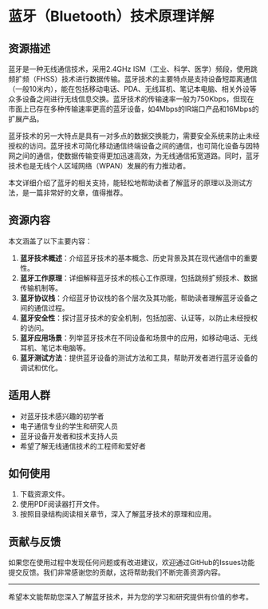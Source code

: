 # 蓝牙（Bluetooth）技术原理详解

## 资源描述

蓝牙是一种无线通信技术，采用2.4GHz ISM（工业、科学、医学）频段，使用跳频扩频（FHSS）技术进行数据传输。蓝牙技术的主要特点是支持设备短距离通信（一般10米内），能在包括移动电话、PDA、无线耳机、笔记本电脑、相关外设等众多设备之间进行无线信息交换。蓝牙技术的传输速率一般为750Kbps，但现在市面上已存在多种传输速率更高的蓝牙设备，如4Mbps的IR端口产品和16Mbps的扩展产品。

蓝牙技术的另一大特点是具有一对多点的数据交换能力，需要安全系统来防止未经授权的访问。蓝牙技术可简化移动通信终端设备之间的通信，也可简化设备与因特网之间的通信，使数据传输变得更加迅速高效，为无线通信拓宽道路。同时，蓝牙技术也是无线个人区域网络（WPAN）发展的有力推动者。

本文详细介绍了蓝牙的相关支持，能轻松地帮助读者了解蓝牙的原理以及测试方法，是一篇非常好的文章，值得推荐。

## 资源内容

本文涵盖了以下主要内容：

1. **蓝牙技术概述**：介绍蓝牙技术的基本概念、历史背景及其在现代通信中的重要性。
2. **蓝牙工作原理**：详细解释蓝牙技术的核心工作原理，包括跳频扩频技术、数据传输机制等。
3. **蓝牙协议栈**：介绍蓝牙协议栈的各个层次及其功能，帮助读者理解蓝牙设备之间的通信过程。
4. **蓝牙安全性**：探讨蓝牙技术的安全机制，包括加密、认证等，以防止未经授权的访问。
5. **蓝牙应用场景**：列举蓝牙技术在不同设备和场景中的应用，如移动电话、无线耳机、笔记本电脑等。
6. **蓝牙测试方法**：提供蓝牙设备的测试方法和工具，帮助开发者进行蓝牙设备的调试和优化。

## 适用人群

- 对蓝牙技术感兴趣的初学者
- 电子通信专业的学生和研究人员
- 蓝牙设备开发者和技术支持人员
- 希望了解无线通信技术的工程师和爱好者

## 如何使用

1. 下载资源文件。
2. 使用PDF阅读器打开文件。
3. 按照目录结构阅读相关章节，深入了解蓝牙技术的原理和应用。

## 贡献与反馈

如果您在使用过程中发现任何问题或有改进建议，欢迎通过GitHub的Issues功能提交反馈。我们非常感谢您的贡献，这将帮助我们不断完善资源内容。

---

希望本文能帮助您深入了解蓝牙技术，并为您的学习和研究提供有价值的参考。
